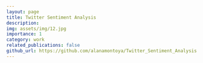 ```yaml
---
layout: page
title: Twitter Sentiment Analysis
description: 
img: assets/img/12.jpg
importance: 1
category: work
related_publications: false
github_url: https://github.com/alanamontoya/Twitter_Sentiment_Analysis
---
```

